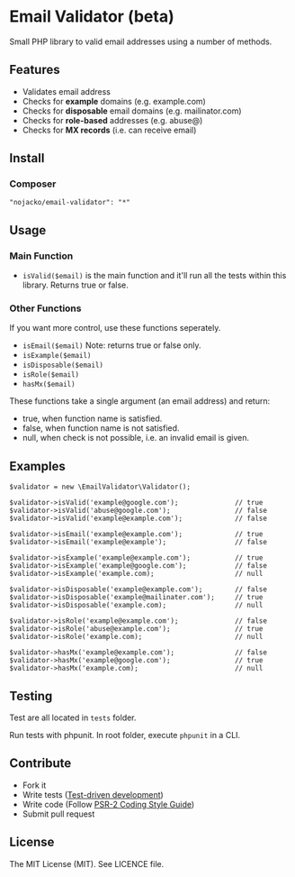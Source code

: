 # Email Validator (beta)

Small PHP library to valid email addresses using a number of methods. 

## Features

* Validates email address
* Checks for **example** domains (e.g. example.com)
* Checks for **disposable** email domains (e.g. mailinator.com)
* Checks for **role-based** addresses (e.g. abuse@)
* Checks for **MX records** (i.e. can receive email)

## Install
### Composer
```
"nojacko/email-validator": "*"
```

## Usage 
### Main Function

* ```isValid($email)``` is the main function and it'll run all the tests within this library. Returns true or false.

### Other Functions
If you want more control, use these functions seperately. 

* ```isEmail($email)``` Note: returns true or false only.
* ```isExample($email)```
* ```isDisposable($email)```
* ```isRole($email)```
* ```hasMx($email)```

These functions take a single argument (an email address) and return:

* true, when function name is satisfied.
* false, when function name is not satisfied.
* null, when check is not possible, i.e. an invalid email is given.


## Examples

```
$validator = new \EmailValidator\Validator();

$validator->isValid('example@google.com');              // true
$validator->isValid('abuse@google.com');                // false
$validator->isValid('example@example.com');             // false

$validator->isEmail('example@example.com');             // true
$validator->isEmail('example@example');                 // false

$validator->isExample('example@example.com');           // true
$validator->isExample('example@google.com');            // false
$validator->isExample('example.com);                    // null

$validator->isDisposable('example@example.com');        // false
$validator->isDisposable('example@mailinater.com');     // true
$validator->isDisposable('example.com);                 // null

$validator->isRole('example@example.com');              // false
$validator->isRole('abuse@example.com');                // true
$validator->isRole('example.com);                       // null

$validator->hasMx('example@example.com');               // false
$validator->hasMx('example@google.com');                // true
$validator->hasMx('example.com);                        // null
```

## Testing

Test are all located in ```tests``` folder.

Run tests with phpunit. In root folder, execute ```phpunit``` in a CLI.


## Contribute

* Fork it
* Write tests ([Test-driven development](http://en.wikipedia.org/wiki/Test-driven_development))
* Write code (Follow [PSR-2 Coding Style Guide](https://github.com/php-fig/fig-standards/blob/master/accepted/PSR-2-coding-style-guide.md))
* Submit pull request

## License

The MIT License (MIT). See LICENCE file.